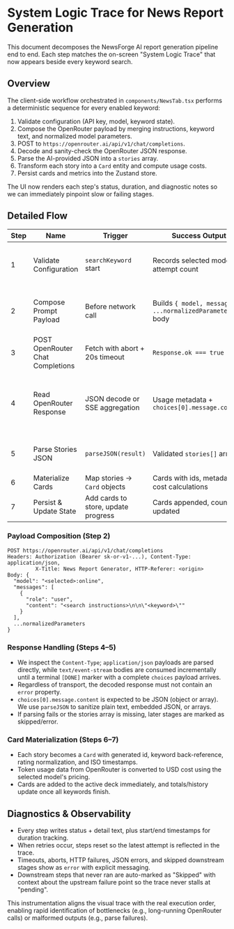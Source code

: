 # System Logic Trace for News Report Generation

This document decomposes the NewsForge AI report generation pipeline end to end. Each step matches the on-screen "System Logic Trace" that now appears beside every keyword search.

## Overview

The client-side workflow orchestrated in `components/NewsTab.tsx` performs a deterministic sequence for every enabled keyword:

1. Validate configuration (API key, model, keyword state).
2. Compose the OpenRouter payload by merging instructions, keyword text, and normalized model parameters.
3. POST to `https://openrouter.ai/api/v1/chat/completions`.
4. Decode and sanity-check the OpenRouter JSON response.
5. Parse the AI-provided JSON into a `stories` array.
6. Transform each story into a `Card` entity and compute usage costs.
7. Persist cards and metrics into the Zustand store.

The UI now renders each step's status, duration, and diagnostic notes so we can immediately pinpoint slow or failing stages.

## Detailed Flow

| Step | Name                             | Trigger                             | Success Output                                             | Failure Mode                                                          |
| ---- | -------------------------------- | ----------------------------------- | ---------------------------------------------------------- | --------------------------------------------------------------------- |
| 1    | Validate Configuration           | `searchKeyword` start               | Records selected model + attempt count                     | Missing API key/model short-circuits before worker launch             |
| 2    | Compose Prompt Payload           | Before network call                 | Builds `{ model, messages, ...normalizedParameters }` body | Malformed parameters (should not happen after normalization)          |
| 3    | POST OpenRouter Chat Completions | Fetch with abort + 20s timeout      | `Response.ok === true`                                     | HTTP error, timeout, abort, or network issue                          |
| 4    | Read OpenRouter Response         | JSON decode or SSE aggregation      | Usage metadata + `choices[0].message.content`              | Streaming never completed, JSON parse error, OpenRouter `error` field |
| 5    | Parse Stories JSON               | `parseJSON(result)`                 | Validated `stories[]` array                                | JSON syntax error or missing `stories` key                            |
| 6    | Materialize Cards                | Map stories → `Card` objects        | Cards with ids, metadata, cost calculations                | Skipped if Step 5 fails                                               |
| 7    | Persist & Update State           | Add cards to store, update progress | Cards appended, counters updated                           | Skipped if upstream failure                                           |

### Payload Composition (Step 2)

```
POST https://openrouter.ai/api/v1/chat/completions
Headers: Authorization (Bearer sk-or-v1-...), Content-Type: application/json,
         X-Title: News Report Generator, HTTP-Referer: <origin>
Body: {
  "model": "<selected>:online",
  "messages": [
    {
      "role": "user",
      "content": "<search instructions>\n\n\"<keyword>\""
    }
  ],
  ...normalizedParameters
}
```

### Response Handling (Steps 4–5)

- We inspect the `Content-Type`; `application/json` payloads are parsed directly, while `text/event-stream` bodies are consumed incrementally until a terminal `[DONE]` marker with a complete `choices` payload arrives.
- Regardless of transport, the decoded response must not contain an `error` property.
- `choices[0].message.content` is expected to be JSON (object or array). We use `parseJSON` to sanitize plain text, embedded JSON, or arrays.
- If parsing fails or the stories array is missing, later stages are marked as skipped/error.

### Card Materialization (Steps 6–7)

- Each story becomes a `Card` with generated id, keyword back-reference, rating normalization, and ISO timestamps.
- Token usage data from OpenRouter is converted to USD cost using the selected model's pricing.
- Cards are added to the active deck immediately, and totals/history update once all keywords finish.

## Diagnostics & Observability

- Every step writes status + detail text, plus start/end timestamps for duration tracking.
- When retries occur, steps reset so the latest attempt is reflected in the trace.
- Timeouts, aborts, HTTP failures, JSON errors, and skipped downstream stages show as `error` with explicit messaging.
- Downstream steps that never ran are auto-marked as "Skipped" with context about the upstream failure point so the trace never stalls at "pending".

This instrumentation aligns the visual trace with the real execution order, enabling rapid identification of bottlenecks (e.g., long-running OpenRouter calls) or malformed outputs (e.g., parse failures).
